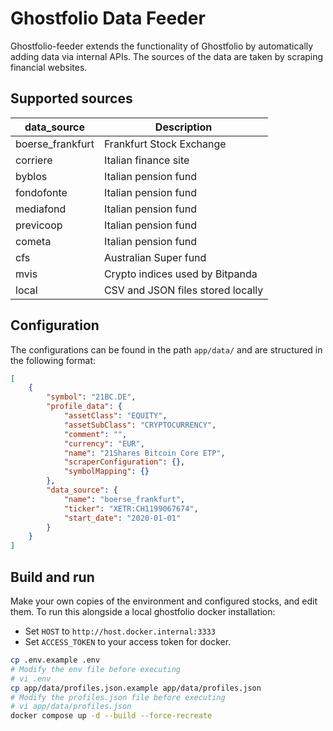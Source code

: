 # Ghostfolio Data Feeder

Ghostfolio-feeder extends the functionality of Ghostfolio by automatically adding data via internal APIs. The sources of the data are taken by scraping financial websites.

## Supported sources

| data_source      | Description                       |
|------------------|-----------------------------------|
| boerse_frankfurt | Frankfurt Stock Exchange          |
| corriere         | Italian finance site              |
| byblos           | Italian pension fund              |
| fondofonte       | Italian pension fund              |
| mediafond        | Italian pension fund              |
| previcoop        | Italian pension fund              |
| cometa           | Italian pension fund              |
| cfs              | Australian Super fund             |
| mvis             | Crypto indices used by Bitpanda   |
| local            | CSV and JSON files stored locally |

## Configuration

The configurations can be found in the path `app/data/` and are structured in the following format:

```json
[
    {
        "symbol": "21BC.DE",
        "profile_data": {
            "assetClass": "EQUITY",
            "assetSubClass": "CRYPTOCURRENCY",
            "comment": "",
            "currency": "EUR",
            "name": "21Shares Bitcoin Core ETP",
            "scraperConfiguration": {},
            "symbolMapping": {}
        },
        "data_source": {
            "name": "boerse_frankfurt",
            "ticker": "XETR:CH1199067674",
            "start_date": "2020-01-01"
        }
    }
]
```

## Build and run

Make your own copies of the environment and configured stocks, and edit them.
To run this alongside a local ghostfolio docker installation:

* Set `HOST` to `http://host.docker.internal:3333`
* Set `ACCESS_TOKEN` to your access token for docker.

```bash
cp .env.example .env
# Modify the env file before executing
# vi .env
cp app/data/profiles.json.example app/data/profiles.json
# Modify the profiles.json file before executing
# vi app/data/profiles.json
docker compose up -d --build --force-recreate
```
